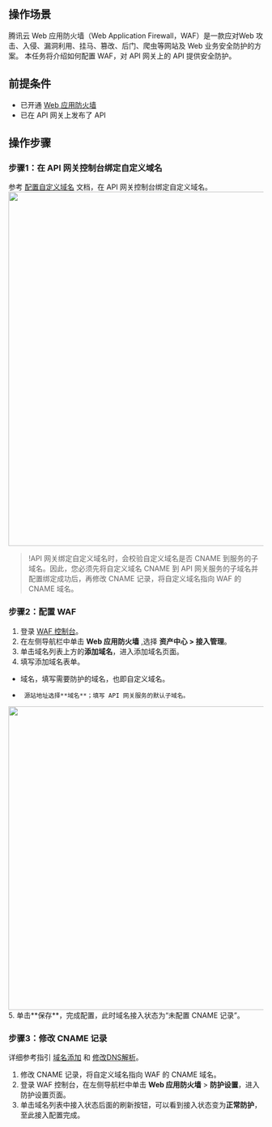 ## 操作场景
腾讯云 Web 应用防火墙（Web Application Firewall，WAF）是一款应对Web 攻击、入侵、漏洞利用、挂马、篡改、后门、爬虫等网站及 Web 业务安全防护的方案。
本任务将介绍如何配置 WAF，对 API 网关上的 API 提供安全防护。

## 前提条件

- 已开通 [Web 应用防火墙](https://console.cloud.tencent.com/guanjia/tea-welcome)
- 已在 API 网关上发布了 API

## 操作步骤

### 步骤1：在 API 网关控制台绑定自定义域名

参考 [配置自定义域名](https://cloud.tencent.com/document/product/628/11791) 文档，在 API 网关控制台绑定自定义域名。
<img src="https://qcloudimg.tencent-cloud.cn/raw/898113b638d556124893d00d6604dbee.png" width=700>

>!API 网关绑定自定义域名时，会校验自定义域名是否 CNAME 到服务的子域名。因此，您必须先将自定义域名 CNAME 到 API 网关服务的子域名并配置绑定成功后，再修改 CNAME 记录，将自定义域名指向 WAF 的 CNAME 域名。

### 步骤2：配置 WAF

1. 登录 [WAF 控制台](https://console.cloud.tencent.com/guanjia/tea-welcome)。
2. 在左侧导航栏中单击 **Web 应用防火墙** ,选择 **资产中心 > 接入管理**。
3. 单击域名列表上方的**添加域名**，进入添加域名页面。
4. 填写添加域名表单。
 -    域名，填写需要防护的域名，也即自定义域名。
 - 	 	源站地址选择**域名**；填写 API 网关服务的默认子域名。
 <img src="https://qcloudimg.tencent-cloud.cn/raw/7e141d1f78a566a2674cd0956fcf8dd6.png" width=600>
5. 单击**保存**，完成配置，此时域名接入状态为“未配置 CNAME 记录”。


### 步骤3：修改 CNAME 记录
详细参考指引 [域名添加](https://cloud.tencent.com/document/product/627/18631) 和 [修改DNS解析](https://cloud.tencent.com/document/product/627/18633)。
1. 修改 CNAME 记录，将自定义域名指向 WAF 的 CNAME 域名。
2. 登录 WAF 控制台，在左侧导航栏中单击 **Web 应用防火墙** > **防护设置**，进入防护设置页面。
3. 单击域名列表中接入状态后面的刷新按钮，可以看到接入状态变为**正常防护**，至此接入配置完成。
